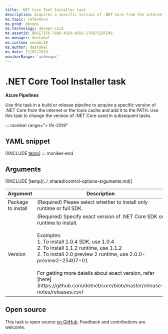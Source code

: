 ```yaml
---
title: .NET Core Tool Installer task
description: Acquires a specific version of .NET Core from the internet or the tools cache and adds it to the PATH
ms.topic: reference
ms.prod: devops
ms.technology: devops-cicd
ms.assetid: B0CE7256-7898-45D3-9CB5-176B752BFEA6
ms.manager: dastahel
ms.custom: seodec18
ms.author: dastahel
ms.date: 12/07/2018
monikerRange: 'azdevops'
---
```


# .NET Core Tool Installer task

**Azure Pipelines**

Use this task in a build or release pipeline to acquire a specific version of .NET Core from the internet or the tools cache
and add it to the PATH. Use this task to change the version of .NET Core used in subsequent tasks.

::: moniker range="> tfs-2018"
## YAML snippet
[!INCLUDE [temp](../_shared/yaml/DotNetCoreInstallerV0.md)]
::: moniker-end

## Arguments

<table><thead><tr><th>Argument</th><th>Description</th></tr></thead>
<tr><td>Package to install</td><td>(Required) Please select whether to install only runtime or full SDK.</td></tr>
<tr><td>Version</td><td>(Required) Specify exact version of .NET Core SDK or runtime to install.<br/><br/>Examples:<br/>1. To install 1.0.4 SDK, use 1.0.4<br/>2. To install 1.1.2 runtime, use 1.1.2<br/>2. To install 2.0 preview 2 runtime, use 2.0.0-preview2-25407-01<br/><br/>For getting more details about exact version, refer [here](https://github.com/dotnet/core/blob/master/release-notes/releases.csv)</td></tr>
[!INCLUDE [temp](../_shared/control-options-arguments.md)]
</table>

## Open source

This task is open source [on GitHub](https://github.com/Microsoft/azure-pipelines-tasks). Feedback and contributions are welcome.
